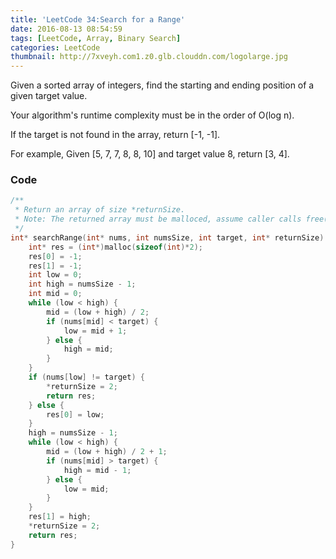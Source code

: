 ```yaml
---
title: 'LeetCode 34:Search for a Range'
date: 2016-08-13 08:54:59
tags: [LeetCode, Array, Binary Search]
categories: LeetCode
thumbnail: http://7xveyh.com1.z0.glb.clouddn.com/logolarge.jpg
---
```

Given a sorted array of integers, find the starting and ending position of a given target value. <!--more-->

Your algorithm's runtime complexity must be in the order of O(log n).

If the target is not found in the array, return [-1, -1].

For example,
Given [5, 7, 7, 8, 8, 10] and target value 8,
return [3, 4].
### Code
```c
/**
 * Return an array of size *returnSize.
 * Note: The returned array must be malloced, assume caller calls free().
 */
int* searchRange(int* nums, int numsSize, int target, int* returnSize) {
    int* res = (int*)malloc(sizeof(int)*2);
    res[0] = -1;
    res[1] = -1;
    int low = 0;
    int high = numsSize - 1;
    int mid = 0;
    while (low < high) {
        mid = (low + high) / 2;
        if (nums[mid] < target) {
            low = mid + 1;
        } else {
            high = mid;
        }
    }
    if (nums[low] != target) {
        *returnSize = 2;
        return res;
    } else {
        res[0] = low;
    }
    high = numsSize - 1;
    while (low < high) {
        mid = (low + high) / 2 + 1;
        if (nums[mid] > target) {
            high = mid - 1;
        } else {
            low = mid;
        }
    }
    res[1] = high;
    *returnSize = 2;
    return res;
}
```